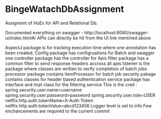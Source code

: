 # BingeWatachDbAssignment
Assignemt of HuEx for APi and Relational Db.

Documented everything on swagger - http://localhost:8080/swagger-ui/index.html#/ APIs can directly be hit from the UI link mentined above

AspectJ package is for tracking execution time where one annotation has been created.
Config package has configruations for Batch and swagger
one controller package has the controller for Apis
filter package has a common filter to send response headers accross all apis
listener is the package where classes are written to verify completion of batch jobs
processor package contains itemProcessor for batch job
security pakage contains classes for header based authentication
service package has interface and impl class for the filtering service
This is the cred : spring.security.user.name=username spring.security.user.password=password spring.security.user.role=USER netflix.http.auth.tokenName=X-Auth-Token netflix.http.auth.tokenValue=abcd123456
Logger level is set to info
Few enchancements are required to the current commit

